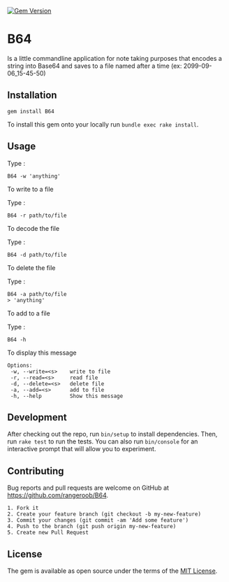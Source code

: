 [![Gem Version](https://badge.fury.io/rb/B64.svg)](https://badge.fury.io/rb/B64)
# B64

Is a little commandline application for note taking purposes that 
encodes a string into Base64 and saves to a file named after a time 
(ex: 2099-09-06_15-45-50) 

## Installation

    gem install B64

To install this gem onto your locally run `bundle exec rake install`.

## Usage

Type :
    
    B64 -w 'anything' 

To write to a file 

Type :
    
    B64 -r path/to/file

To decode the file 

Type :

    B64 -d path/to/file
    
To delete the file

Type :

    B64 -a path/to/file
    > 'anything'
    
To add to a file

Type :
    
    B64 -h

To display this message

    Options:
     -w, --write=<s>    write to file
     -r, --read=<s>     read file
     -d, --delete=<s>   delete file
     -a, --add=<s>      add to file
     -h, --help         Show this message
     
## Development

After checking out the repo, run `bin/setup` to install dependencies. Then, run `rake test` to run the tests. You can also run `bin/console` for an interactive prompt that will allow you to experiment.

## Contributing

Bug reports and pull requests are welcome on GitHub at https://github.com/rangeroob/B64.


    1. Fork it
    2. Create your feature branch (git checkout -b my-new-feature)
    3. Commit your changes (git commit -am 'Add some feature')
    4. Push to the branch (git push origin my-new-feature)
    5. Create new Pull Request



## License

The gem is available as open source under the terms of the [MIT License](http://opensource.org/licenses/MIT).

